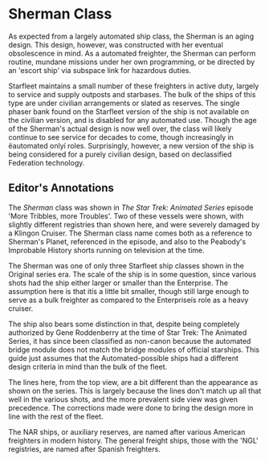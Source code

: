 
# Sherman Class 

As expected from a largely automated ship class, 
the Sherman is an aging design. This design, however, was constructed with 
her eventual obsolescence in mind. As a automated freighter, the
Sherman can perform routine, mundane missions
under her own programming, or be directed by
an 'escort ship' via subspace link for hazardous duties.

Starfleet maintains a small number of these
freighters in active duty, largely to service and
supply outposts and starbases. The bulk of the ships
of this type are under civilian arrangements or
slated as reserves. The single phaser bank found on
the Starfleet version of the ship is not available on
the civilian version, and is disabled for any automated use. 
Though the age of the Sherman's actual design is
now well over, the class will likely continue to see
service for decades to come, though increasingly in
ëautomated onlyí roles. Surprisingly, however, a
new version of the ship is being considered for a
purely civilian design, based on declassified Federation technology.


## Editor's Annotations

The _Sherman_ class was shown in _The Star Trek: Animated Series_ episode 'More Tribbles, more Troubles'. 
Two of these vessels were shown, with
slightly different registries than shown here, and
were severely damaged by a Klingon Cruiser. The
Sherman class name comes both as a reference to
Sherman's Planet, referenced in the episode, and
also to the Peabody's Improbable History shorts
running on television at the time.

The Sherman was one of only three Starfleet ship
classes shown in the Original series era. The scale
of the ship is in some question, since various shots
had the ship either larger or smaller than the Enterprise. 
The assumption here is that itís a little bit
smaller, though still large enough to serve as a bulk
freighter as compared to the Enterpriseís role as a
heavy cruiser.

The ship also bears some distinction in that, despite being completely authorized by Gene Roddenberry at the time of Star Trek: The Animated
Series, it has since been classified as non-canon because the automated bridge module does not
match the bridge modules of official starships. This guide just assumes that the Automated-possible ships had a different design criteria in mind than the bulk of the fleet.

The lines here, from the top view, are a bit different than the appearance as shown on the series. 
This is largely because the lines don't match up
all that well in the various shots, and the more
prevalent side view was given precedence. The
corrections made were done to bring the design
more in line with the rest of the fleet.

The NAR ships, or auxiliary reserves, are named
after various American freighters in modern history. The general freight ships, those with the
'NGL' registries, are named after Spanish freighters.